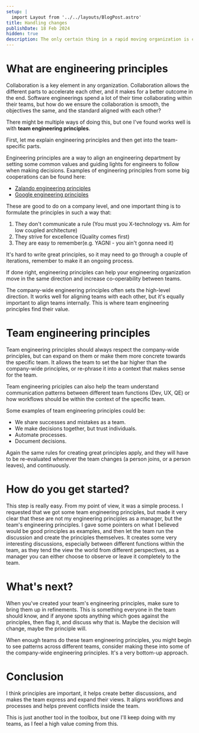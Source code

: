 ```yaml
---
setup: |
  import Layout from '../../layouts/BlogPost.astro'
title: Handling changes
publishDate: 18 Feb 2024
hidden: true
description: The only certain thing in a rapid moving organization is change, how do you make sure you, and your team, is ready for it?
---
```

# What are engineering principles
Collaboration is a key element in any organization.
Collaboration allows the different parts to accelerate each other, and it makes for a better outcome in the end.
Software engineerings spend a lot of their time collaborating within their teams, but how do we ensure the collaboration is smooth, the objectives the same, and the standard aligned with each other?

There might be multiple ways of doing this, but one I've found works well is with **team engineering principles**.

First, let me explain engineering principles and then get into the team-specific parts.

Engineering principles are a way to align an engineering department by setting some common values and guiding lights for engineers to follow when making decisions.
Examples of engineering principles from some big cooperations can be found here:
- [Zalando engineering principles](https://github.com/zalando/engineering-principles)
- [Google engineering principles](https://techdevguide.withgoogle.com/paths/principles/)

These are good to do on a company level, and one important thing is to formulate the principles in such a way that:
1. They don't communicate a rule (You must you X-technology vs. Aim for low coupled architecture)
2. They strive for excellence (Quality comes first)
3. They are easy to remember(e.g. YAGNI - you ain't gonna need it)

It's hard to write great principles, so it may need to go through a couple of iterations, remember to make it an ongoing process.

If done right, engineering principles can help your engineering organization move in the same direction and increase co-operability between teams.

The company-wide engineering principles often sets the high-level direction.
It works well for aligning teams with each other, but it's equally important to align teams internally. This is where team engineering principles find their value.

# Team engineering principles
Team engineering principles should always respect the company-wide principles, but can expand on them or make them more concrete towards the specific team.
It allows the team to set the bar higher than the company-wide principles, or re-phrase it into a context that makes sense for the team.

Team engineering priciples can also help the team understand communication patterns between different team functions (Dev, UX, QE) or how workflows should be within the context of the specific team.

Some examples of team engineering principles could be:
- We share successes and mistakes as a team.
- We make decisions together, but trust individuals.
- Automate processes.
- Document decisions.

Again the same rules for creating great principles apply, and they will have to be re-evaluated whenever the team changes (a person joins, or a person leaves), and continuously.

# How do you get started?
This step is really easy. From my point of view, it was a simple process.
I requested that we got some team engineering principles, but made it very clear that these are not my engineering principles as a manager, but the team's engineering principles. I gave some pointers on what I believed would be good principles as examples, and then let the team run the discussion and create the principles themselves.
It creates some very interesting discussions, especially between different functions within the team, as they tend the view the world from different perspectives, as a manager you can either choose to observe or leave it completely to the team.


# What's next?
When you've created your team's engineering principles, make sure to bring them up in refinements. This is something everyone in the team should know, and if anyone spots anything which goes against the principles, then flag it, and discuss why that is. Maybe the decision will change, maybe the principle will.

When enough teams do these team engineering principles, you might begin to see patterns across different teams, consider making these into some of the company-wide engineering principles. It's a very bottom-up approach.

# Conclusion
I think principles are important, it helps create better discussions, and makes the team express and expand their views. It aligns workflows and processes and helps prevent conflicts inside the team.

This is just another tool in the toolbox, but one I'll keep doing with my teams, as I feel a high value coming from this.
